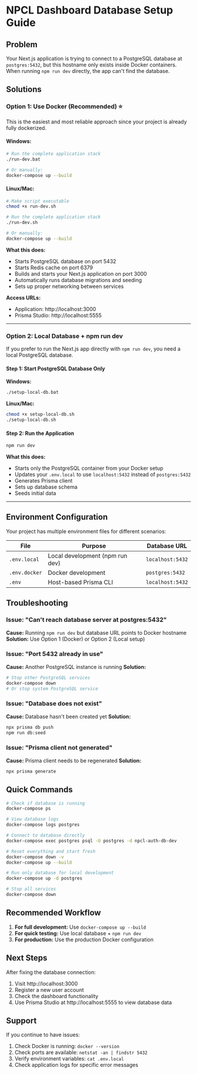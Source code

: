 # NPCL Dashboard Database Setup Guide

## Problem
Your Next.js application is trying to connect to a PostgreSQL database at `postgres:5432`, but this hostname only exists inside Docker containers. When running `npm run dev` directly, the app can't find the database.

## Solutions

### Option 1: Use Docker (Recommended) ⭐

This is the easiest and most reliable approach since your project is already fully dockerized.

#### Windows:
```bash
# Run the complete application stack
./run-dev.bat

# Or manually:
docker-compose up --build
```

#### Linux/Mac:
```bash
# Make script executable
chmod +x run-dev.sh

# Run the complete application stack
./run-dev.sh

# Or manually:
docker-compose up --build
```

**What this does:**
- Starts PostgreSQL database on port 5432
- Starts Redis cache on port 6379
- Builds and starts your Next.js application on port 3000
- Automatically runs database migrations and seeding
- Sets up proper networking between services

**Access URLs:**
- Application: http://localhost:3000
- Prisma Studio: http://localhost:5555

---

### Option 2: Local Database + npm run dev

If you prefer to run the Next.js app directly with `npm run dev`, you need a local PostgreSQL database.

#### Step 1: Start PostgreSQL Database Only

**Windows:**
```bash
./setup-local-db.bat
```

**Linux/Mac:**
```bash
chmod +x setup-local-db.sh
./setup-local-db.sh
```

#### Step 2: Run the Application
```bash
npm run dev
```

**What this does:**
- Starts only the PostgreSQL container from your Docker setup
- Updates your `.env.local` to use `localhost:5432` instead of `postgres:5432`
- Generates Prisma client
- Sets up database schema
- Seeds initial data

---

## Environment Configuration

Your project has multiple environment files for different scenarios:

| File | Purpose | Database URL |
|------|---------|--------------|
| `.env.local` | Local development (npm run dev) | `localhost:5432` |
| `.env.docker` | Docker development | `postgres:5432` |
| `.env` | Host-based Prisma CLI | `localhost:5432` |

## Troubleshooting

### Issue: "Can't reach database server at postgres:5432"
**Cause:** Running `npm run dev` but database URL points to Docker hostname
**Solution:** Use Option 1 (Docker) or Option 2 (Local setup)

### Issue: "Port 5432 already in use"
**Cause:** Another PostgreSQL instance is running
**Solution:** 
```bash
# Stop other PostgreSQL services
docker-compose down
# Or stop system PostgreSQL service
```

### Issue: "Database does not exist"
**Cause:** Database hasn't been created yet
**Solution:**
```bash
npx prisma db push
npm run db:seed
```

### Issue: "Prisma client not generated"
**Cause:** Prisma client needs to be regenerated
**Solution:**
```bash
npx prisma generate
```

## Quick Commands

```bash
# Check if database is running
docker-compose ps

# View database logs
docker-compose logs postgres

# Connect to database directly
docker-compose exec postgres psql -U postgres -d npcl-auth-db-dev

# Reset everything and start fresh
docker-compose down -v
docker-compose up --build

# Run only database for local development
docker-compose up -d postgres

# Stop all services
docker-compose down
```

## Recommended Workflow

1. **For full development:** Use `docker-compose up --build`
2. **For quick testing:** Use local database + `npm run dev`
3. **For production:** Use the production Docker configuration

## Next Steps

After fixing the database connection:
1. Visit http://localhost:3000
2. Register a new user account
3. Check the dashboard functionality
4. Use Prisma Studio at http://localhost:5555 to view database data

## Support

If you continue to have issues:
1. Check Docker is running: `docker --version`
2. Check ports are available: `netstat -an | findstr 5432`
3. Verify environment variables: `cat .env.local`
4. Check application logs for specific error messages